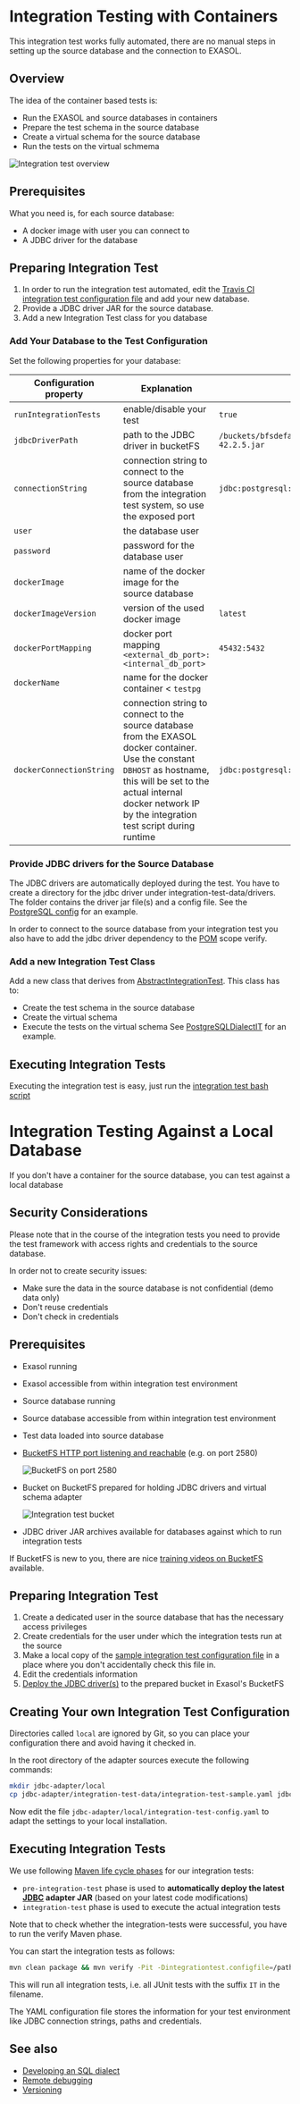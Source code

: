 # Integration Testing with Containers

This integration test works fully automated, there are no manual steps in setting up the source database and the connection to EXASOL.

## Overview

The idea of the container based tests is:
* Run the EXASOL and source databases in containers
* Prepare the test schema in the source database
* Create a virtual schema for the source database
* Run the tests on the virtual schmema

![Integration test overview](../../images/integrationtest_overview.png)

## Prerequisites

What you need is, for each source database:

* A docker image with user you can connect to
* A JDBC driver for the database

## Preparing Integration Test

1. In order to run the integration test automated, edit the  [Travis CI integration test configuration file](../../../integration-test-data/integration-test-travis.yaml) and add your new database.
2. Provide a JDBC driver JAR for the source database.
3. Add a new Integration Test class for you database

### Add Your Database to the Test Configuration
Set the following properties for your database:

| Configuration property   | Explanation | Example |
|--------------------------|-------------|---------|
| `runIntegrationTests`    | enable/disable your test | `true` |
| `jdbcDriverPath`         | path to the JDBC driver in bucketFS | `/buckets/bfsdefault/default/drivers/jdbc/POSTGRESQL/postgresql-42.2.5.jar`|
| `connectionString`       | connection string to connect to the source database from the integration test system, so use the exposed port | `jdbc:postgresql://localhost:45432/postgres` |
| `user`                   | the database user | |
| `password`               | password for the database user| |
| `dockerImage`            | name of the docker image for the source database | |
| `dockerImageVersion`     | version of the used docker image | `latest` |
| `dockerPortMapping`      | docker port mapping `<external_db_port>:<internal_db_port>` | `45432:5432` |
| `dockerName`             | name for the docker container < `testpg` |
| `dockerConnectionString` | connection string to connect to the source database from the EXASOL docker container. Use the constant `DBHOST` as hostname, this will be set to the actual internal docker network IP by the integration test script during runtime | `jdbc:postgresql://DBHOST:5432/postgres` |

### Provide JDBC drivers for the Source Database

The JDBC drivers are automatically deployed during the test. You have to create a directory for the jdbc driver under integration-test-data/drivers. The folder contains the driver jar file(s) and a config file. See the [PostgreSQL config](../../../integration-test-data/drivers/POSTGRESQL/settings.cfg) for an example.

In order to connect to the source database from your integration test you also have to add the jdbc driver dependency to the [POM](../../../pom.xml) scope verify.

### Add a new Integration Test Class

Add a new class that derives from [AbstractIntegrationTest](../../../src/test/java/com/exasol/adapter/dialects/AbstractIntegrationTest.java). This class has to:
* Create the test schema in the source database
* Create the virtual schema
* Execute the tests on the virtual schema
See [PostgreSQLDialectIT](../../../src/test/java/com/exasol/adapter/dialects/postgresql/PostgreSQLSqlDialectIT.java) for an example.

## Executing Integration Tests

Executing the integration test is easy, just run the [integration test bash script](../../../integration-test-data/run_integration_tests.sh)

# Integration Testing Against a Local Database

If you don't have a container for the source database, you can test against a local database

## Security Considerations

Please note that in the course of the integration tests you need to provide the test framework with access rights and credentials to the source database. 

In order not to create security issues:

* Make sure the data in the source database is not confidential (demo data only)
* Don't reuse credentials
* Don't check in credentials

## Prerequisites

* Exasol running
* Exasol accessible from within integration test environment
* Source database running
* Source database accessible from within integration test environment
* Test data loaded into source database
* [BucketFS HTTP port listening and reachable](https://www.exasol.com/support/browse/SOL-503?src=confmacro) (e.g. on port 2580)

  ![BucketFS on port 2580](../../images/Screenshot_BucketFS_default_service.png)
  
* Bucket on BucketFS prepared for holding JDBC drivers and virtual schema adapter

  ![Integration test bucket](../../images/Screenshot_bucket_for_JARs.png)

* JDBC driver JAR archives available for databases against which to run integration tests

If BucketFS is new to you, there are nice [training videos on BucketFS](https://www.exasol.com/portal/display/TRAINING/BucketFS) available.

## Preparing Integration Test

1. Create a dedicated user in the source database that has the necessary access privileges 
2. Create credentials for the user under which the integration tests run at the source
3. Make a local copy of the [sample integration test configuration file](../../../integration-test-data/integration-test-sample.yaml) in a place where you don't accidentally check this file in.
4. Edit the credentials information
5. [Deploy the JDBC driver(s)](../../user-guide/deploying_the_virtual_schema_adapter.md#deploying-jdbc-driver-files) to the prepared bucket in Exasol's BucketFS       

## Creating Your own Integration Test Configuration

Directories called `local` are ignored by Git, so you can place your configuration there and avoid having it checked in.

In the root directory of the adapter sources execute the following commands:

```bash
mkdir jdbc-adapter/local
cp jdbc-adapter/integration-test-data/integration-test-sample.yaml jdbc-adapter/local/integration-test-config.yaml
```

Now edit the file `jdbc-adapter/local/integration-test-config.yaml` to adapt the settings to your local installation.

## Executing Integration Tests

We use following [Maven life cycle phases](https://maven.apache.org/guides/introduction/introduction-to-the-lifecycle.html) for our integration tests:

* `pre-integration-test` phase is used to **automatically deploy the latest [JDBC](https://www.exasol.com/support/secure/attachment/66315/EXASOL_JDBC-6.1.rc1.tar.gz) adapter JAR** (based on your latest code modifications)
* `integration-test` phase is used to execute the actual integration tests

Note that to check whether the integration-tests were successful, you have to run the verify Maven phase.

You can start the integration tests as follows:

```bash
mvn clean package && mvn verify -Pit -Dintegrationtest.configfile=/path/to/your/integration-test-config.yaml
```

This will run all integration tests, i.e. all JUnit tests with the suffix `IT` in the filename.

The YAML configuration file stores the information for your test environment like JDBC connection strings, paths and credentials.

## See also

* [Developing an SQL dialect](developing_a_dialect.md)
* [Remote debugging](../remote_debugging.md)
* [Versioning](../versioning.md)